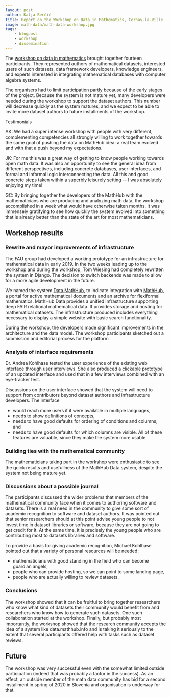 ```yaml
---
layout: post
author: Katja Berčič
title: Report on the Workshop on Data in Mathematics, Cernay-la-Ville
image: math-data/math-data-workshop.jpg
tags:
    - blogpost
    - workshop
    - dissemination
---
```


The [workshop on data in mathematics](https://opendreamkit.org/2019/08/17/WorkshopOnDataInMathematics/) brought together fourteen participants.
They represented authors of mathematical datasets,
interested users of such datasets, data framework developers,
knowledge engineers, and experts interested in integrating mathematical databases 
with computer algebra systems.

The organisers had to limit participation partly because of the early stages of the project.
Because the system is not mature yet, many developers were needed during the workshop 
to support the dataset authors.
This number will decrease quickly as the system matures, and we expect to be able to invite
more dataset authors to future installments of the workshop.



Testimonials

AK: We had a super intense workshop with people with very different, complementing competencies all strongly willing to work together towards the same goal of pushing the data on MathHub idea: a real team evolved and with that a push beyond my expectations.

JK: For me this was a great way of getting to know people working towards open math data. It was also an opportunity to see the general idea from different perspectives, including concrete databases, user interfaces, and formal and informal logic interconnecting the data. All this and good concrete steps taken within a superbly leisurely setting -- I was absolutely enjoying my time!

GC: By bringing together the developers of the MathHub with the mathematicians who are producing and analyzing math data, the workshop accomplished in a week what would have otherwise taken months. It was immensely gratifying to see how quickly the system evolved into something that is already better than the state of the art for most mathematicians.


## Workshop results

### Rewrite and mayor improvements of infrastructure

The FAU group had developed a working prototype for an infrastructure
for mathematical data in early 2019.
In the two weeks leading up to the workshop and during the workshop,
Tom Wiesing had completely rewritten the system in Django.
The decision to switch backends was made to allow for a more 
agile development in the future.

We named the system [Data.MathHub](https://data.mathhub.info), to indicate integration with [MathHub](https://mathhub.info), 
a portal for active mathematical documents and an archive for flexiformal mathematics.
MathHub Data provides a unified infrastructure supporting deep FAIR relational mathematical data.
It provides storage and hosting for mathematical datasets.
The infrastructure produced includes everything necessary to display 
a simple website with basic search functionality.

During the workshop, the developers made significant improvements 
in the architecture and the data model.
The workshop participants sketched out a submission and editorial process for the platform

### Analysis of interface requirements

Dr. Andrea Kohlhase tested the user experience of the existing web interface
through user interviews. 
She also produced a clickable prototype of an updated interface and used that 
in a few interviews combined with an eye-tracker test.

Discussions on the user interface showed that the system will need to support from 
contributors beyond dataset authors and infrastructure developers. 
The interface
* would reach more users if it were available in multiple languages,
* needs to show definitions of concepts,
* needs to have good defaults for ordering of conditions and columns, and
* needs to have good defaults for which columns are visible.
All of these features are valuable, since they make the system more usable. 

### Building ties with the mathematical community

The mathematicians taking part in the workshop were enthusiastic to see 
the quick results and usefullness of the MathHub Data system, 
despite the system not being mature yet.

### Discussions about a possible journal

The participants discussed the wider problems that members of the
mathematical community face when it comes to authoring software and datasets.
There is a real need in the community to give some sort of academic recognition
to software and dataset authors.
It was pointed out that senior researchers should at this point advise young people
to not invest time in dataset libraries or software, because they are not going
to get credit for it.
At the same time, it is precisely the young people who are contributing most 
to datasets libraries and software.

To provide a basis for giving academic recognition, Michael Kohlhase pointed out
that a variety of personal resources will be needed:
* mathematicians with good standing in the field who can become guardian angels,
* people who can provide hosting, so we can point to some landing page,
* people who are actually willing to review datasets.

### Conclusions

The workshop showed that it can be fruitful to bring together researchers who 
know what kind of datasets their community would benefit from and researchers who know how to generate such datasets. 
One such collaboration started at the workshop.
Finally, but probably most importantly, the workshop showed that the research community 
accepts the idea of a system like data.mathhub.info and is taking it seriously to the extent 
that several participants offered help with tasks such as dataset reviews.

## Future

The workshop was very successful even with the somewhat limited outside participation
(indeed that was probably a factor in the success). As an effect, an outside member of the
math data community has bid for a second installment in spring of 2020 in Slovenia and
organisation is underway for that.
